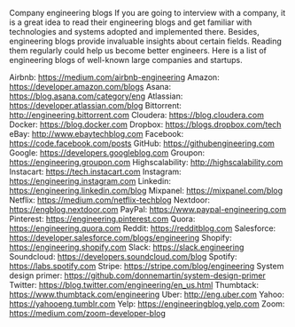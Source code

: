 Company engineering blogs If you are going to interview with a company, it is a great idea to read their engineering blogs and get familiar with technologies and systems adopted and implemented there. Besides, engineering blogs provide invaluable insights about certain fields. Reading them regularly could help us become better engineers. Here is a list of engineering blogs of well-known large companies and startups.

Airbnb: https://medium.com/airbnb-engineering
Amazon: https://developer.amazon.com/blogs
Asana: https://blog.asana.com/category/eng
Atlassian: https://developer.atlassian.com/blog
Bittorrent: http://engineering.bittorrent.com
Cloudera: https://blog.cloudera.com
Docker: https://blog.docker.com
Dropbox: https://blogs.dropbox.com/tech
eBay: http://www.ebaytechblog.com
Facebook: https://code.facebook.com/posts
GitHub: https://githubengineering.com
Google: https://developers.googleblog.com
Groupon: https://engineering.groupon.com
Highscalability: http://highscalability.com
Instacart: https://tech.instacart.com
Instagram: https://engineering.instagram.com
Linkedin: https://engineering.linkedin.com/blog
Mixpanel: https://mixpanel.com/blog
Netflix: https://medium.com/netflix-techblog
Nextdoor: https://engblog.nextdoor.com
PayPal: https://www.paypal-engineering.com
Pinterest: https://engineering.pinterest.com
Quora: https://engineering.quora.com
Reddit: https://redditblog.com
Salesforce: https://developer.salesforce.com/blogs/engineering
Shopify: https://engineering.shopify.com
Slack: https://slack.engineering
Soundcloud: https://developers.soundcloud.com/blog
Spotify: https://labs.spotify.com
Stripe: https://stripe.com/blog/engineering
System design primer: https://github.com/donnemartin/system-design-primer
Twitter: https://blog.twitter.com/engineering/en_us.html
Thumbtack: https://www.thumbtack.com/engineering
Uber: http://eng.uber.com
Yahoo: https://yahooeng.tumblr.com
Yelp: https://engineeringblog.yelp.com
Zoom: https://medium.com/zoom-developer-blog
